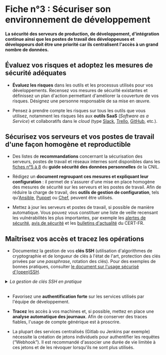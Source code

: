 # Fiche n°3 : Sécuriser son environnement de développement

#### La sécurité des serveurs de production, de développement, d'intégration continue ainsi que les postes de travail des développeuses et développeurs doit être une priorité car ils centralisent l'accès à un grand nombre de données.

## Évaluez vos risques et adoptez les mesures de sécurité adéquates

* **Évaluez les risques** dans les outils et les processus utilisés pour vos développements. Recensez vos mesures de sécurité existantes et définissez un plan d'action permettant d'améliorer la couverture de vos risques. Désignez une personne responsable de sa mise en œuvre.

* Pensez à prendre compte les risques sur tous les outils que vous utilisez, notamment les risques liés aux **outils SaaS** (_Software as a Service_) et collaboratifs dans le _cloud_ (type [Slack](https://slack.com), [Trello](https://trello.com), [GitHub](https://github.com), etc.).

## Sécurisez vos serveurs et vos postes de travail d'une façon homogène et reproductible

* Des listes de **recommandations** concernant la sécurisation des serveurs, postes de travail et réseaux internes sont disponibles dans les [fiches n°5 à 8](https://www.cnil.fr/fr/principes-cles/guide-de-la-securite-des-donnees-personnelles) du **guide sécurité des données personnelles** de la CNIL.

* Rédigez un **document regroupant ces mesures et expliquant leur configuration** : il permet de s'assurer d'une mise en place homogène des mesures de sécurité sur les serveurs et les postes de travail. Afin de réduire la charge de travail, des **outils de gestion de configuration**, tels qu'[Ansible](https://github.com/ansible/ansible), [Puppet](https://github.com/puppetlabs/puppet) ou [Chef](https://github.com/chef/chef), peuvent être utilisés.

* Mettez à jour les serveurs et postes de travail, si possible de manière automatique. Vous pouvez vous constituer une liste de veille recensant les vulnérabilités les plus importantes, par exemple les [alertes de sécurité](https://www.cert.ssi.gouv.fr/alerte/), [avis de sécurité](https://www.cert.ssi.gouv.fr/avis/) et les [bulletins d'actualité](https://www.cert.ssi.gouv.fr/actualite/) du CERT-FR.

## Maîtrisez vos accès et tracez les opérations

* Documentez la gestion de vos **clés SSH** (utilisation d'algorithmes de cryptographie et de longueur de clés à l'état de l'art, protection des clés privées par une _passphrase_, rotation des clés). Pour des exemples de bonnes pratiques, consulter [le document sur l'usage sécurisé d'(open)SSH](https://www.ssi.gouv.fr/uploads/2014/01/NT_OpenSSH.pdf).

<details>
     <summary> <em>La gestion de clés SSH en pratique</em></summary>
<br>

Si vous devez vous connecter à un service en ligne ou à l'un de vos serveurs, faites le choix d'algorithme asymétriques, ECDSA ou bien RSA.

Par exemple en utilisant l'outil ssh-keygen (disponible sous linux et OSX), utiliser les commandes :
```bash
ssh-keygen -t ed25519
```
Cette commande va créer ou utiliser votre répertoire de clés SSH, par exemple sur Linux `/home/username/.ssh/`), et y écrire deux éléments : une clef privée et une clef publique.

Vous pouvez alors soit envoyer la clé publique au serveur pour le configurer (si vous avez un moyen d'authentification préexistant), soit la copier dans votre presse-papier pour la fournir au servir que vous souhaitez utiliser :

```bash
#Pour envoyer :
ssh-copy-id -i ~/.ssh/key.pub user@host
#Pour copier sur des systèmes Debian ou Ubuntu:
sudo apt install xclip
xclip -sel clip < ~/.ssh/key.pub
```
La clef privée ne doit jamais être envoyée ou partagée avec un tiers. Pour plus d'info sur les mesures organisationnelles à mettre en place pour une bonne gestion des clefs, voir la norme [NISTIR 7966](https://nvlpubs.nist.gov/nistpubs/ir/2015/NIST.IR.7966.pdf).

</details>
<br>

* Favorisez une **authentification forte** sur les services utilisés par l'équipe de développement.

* **Tracez** les accès à vos machines et, si possible, mettez en place une **analyse automatique des journaux**. Afin de conserver des traces fiables, l'usage de compte générique est à proscrire.

* La plupart des services centralisés (Gitlab ou Jenkins par exemple) nécessite la création de jetons individuels pour authentifier les requêtes (“Webhook”). Il est recommandé d'associer une durée de vie limitée à ces jetons et de les révoquer lorsqu'ils ne sont plus utilisés.

